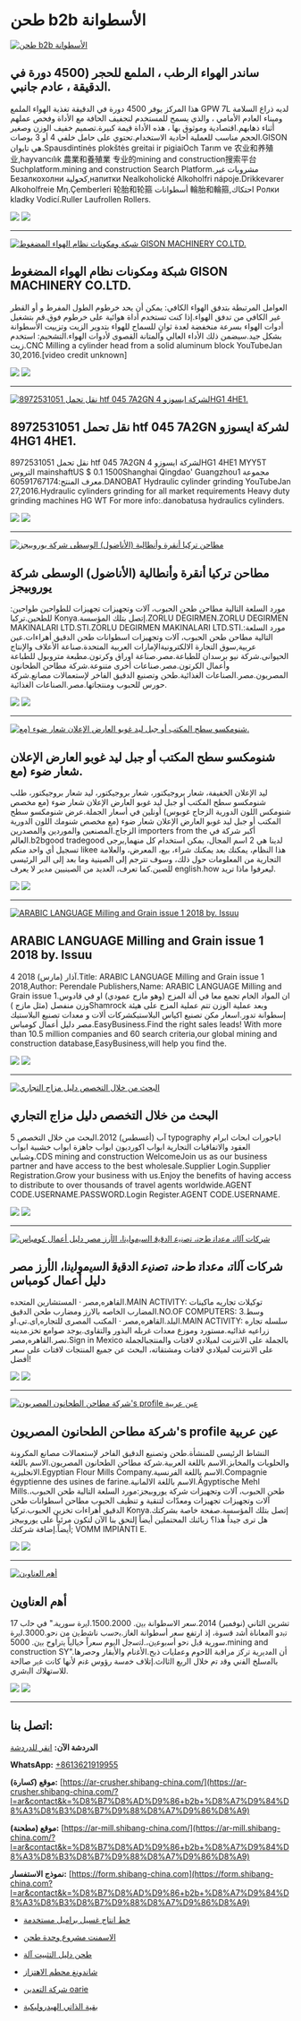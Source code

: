 # طحن b2b الأسطوانة

<a href="https://swt.shibang-china.com/?l=ar&img&k=%D8%B7%D8%AD%D9%86+b2b+%D8%A7%D9%84%D8%A3%D8%B3%D8%B7%D9%88%D8%A7%D9%86%D8%A9" target="_blank">![طحن b2b الأسطوانة](http://static.shibang-china.com/all-800x300/759.jpg)</a>

## ساندر الهواء الرطب ، الملمع للحجر (4500 دورة في الدقيقة ، عادم جانبي.
هذا المركز يوفر 4500 دورة في الدقيقة تغذية الهواء الملمع GPW 7L لديه ذراع السلامة وميناء العادم الأمامي ، والذي يسمح للمستخدم لتجفيف الحافة مع الأداة وفحص عملهم أثناء ذهابهم.اقتصادية وموثوق بها ، هذه الأداة قيمة كبيرة.تصميم خفيف الوزن وصغير الحجم مناسب للعملية أحادية الاستخدام.تحتوي على حامل خلفي 4 أو 3 بوصات.GISON هي تايوان.Spausdintinės plokštės greitai ir pigiaiOch Tarım ve 农业和养殖业,hayvancılık 農業和養殖業 专业的mining and construction搜索平台 Suchplatform.mining and construction Search Platform.مشروبات غير Безалкохолни كحولية,напитки Nealkoholické Alkoholfri nápoje.Drikkevarer Alkoholfreie Μη.Çemberleri 轮胎和轮箍 أسطوانات 輪胎和輪箍,احتكاك Ролки kladky Vodicí.Ruller Laufrollen Rollers.


<a href="https://whatsapp.shibangsoft.com/WhatsApp.php" target="_blank" title="WhatsApp">![](http://static.shibang-china.com/icon/whatsapp.png)</a> <a href="https://swt.shibang-china.com/?l=ar&icon&k=%D8%B7%D8%AD%D9%86+b2b+%D8%A7%D9%84%D8%A3%D8%B3%D8%B7%D9%88%D8%A7%D9%86%D8%A9" target="_blank">![](http://static.shibang-china.com/icon/chat-ar.png)</a>

---

<a href="https://swt.shibang-china.com/?l=ar&img&k=%D8%B7%D8%AD%D9%86+b2b+%D8%A7%D9%84%D8%A3%D8%B3%D8%B7%D9%88%D8%A7%D9%86%D8%A9" target="_blank">![شبكة ومكونات نظام الهواء المضغوط GISON MACHINERY CO.LTD.](http://static.shibang-china.com/all-800x300/945.jpg)</a>

## شبكة ومكونات نظام الهواء المضغوط GISON MACHINERY CO.LTD.
العوامل المرتبطة بتدفق الهواء الكافي: يمكن أن يحد خرطوم الطول المفرط و أو القطر غير الكافي من تدفق الهواء.إذا كنت تستخدم أداة هوائية على خرطوم فوق.قم بتشغيل أدوات الهواء بسرعة منخفضة لعدة ثوانٍ للسماح للهواء بتدوير الزيت وتزييت الأسطوانة بشكل جيد.سيضمن ذلك الأداء العالي والمتانة القصوى لأدوات الهواء.التشحيم: استخدم زيت.CNC Milling a cylinder head from a solid aluminum block YouTubeJan 30,2016.[video credit unknown]


<a href="https://whatsapp.shibangsoft.com/WhatsApp.php" target="_blank" title="WhatsApp">![](http://static.shibang-china.com/icon/whatsapp.png)</a> <a href="https://swt.shibang-china.com/?l=ar&icon&k=%D8%B7%D8%AD%D9%86+b2b+%D8%A7%D9%84%D8%A3%D8%B3%D8%B7%D9%88%D8%A7%D9%86%D8%A9" target="_blank">![](http://static.shibang-china.com/icon/chat-ar.png)</a>

---

<a href="https://swt.shibang-china.com/?l=ar&img&k=%D8%B7%D8%AD%D9%86+b2b+%D8%A7%D9%84%D8%A3%D8%B3%D8%B7%D9%88%D8%A7%D9%86%D8%A9" target="_blank">![8972531051 نقل تحمل htf 045 7A2GN لشركة ايسوزو 4HG1 4HE1.](http://static.shibang-china.com/all-800x300/1398.jpg)</a>

## 8972531051 نقل تحمل htf 045 7A2GN لشركة ايسوزو 4HG1 4HE1.
8972531051 نقل تحمل htf 045 7A2GN لشركة ايسوزو 4HG1 4HE1 MYY5T التروس mainshaftUS $ 0.1 1500Shanghai Qingdao&#39; Guangzhou1 مجموعة معرف المنتج:60591767174.DANOBAT Hydraulic cylinder grinding YouTubeJan 27,2016.Hydraulic cylinders grinding for all market requirements Heavy duty grinding machines HG WT For more info:.danobatusa hydraulics cylinders.


<a href="https://whatsapp.shibangsoft.com/WhatsApp.php" target="_blank" title="WhatsApp">![](http://static.shibang-china.com/icon/whatsapp.png)</a> <a href="https://swt.shibang-china.com/?l=ar&icon&k=%D8%B7%D8%AD%D9%86+b2b+%D8%A7%D9%84%D8%A3%D8%B3%D8%B7%D9%88%D8%A7%D9%86%D8%A9" target="_blank">![](http://static.shibang-china.com/icon/chat-ar.png)</a>

---

<a href="https://swt.shibang-china.com/?l=ar&img&k=%D8%B7%D8%AD%D9%86+b2b+%D8%A7%D9%84%D8%A3%D8%B3%D8%B7%D9%88%D8%A7%D9%86%D8%A9" target="_blank">![مطاحن تركيا أنقرة وأنطالية (الأناضول) الوسطى شركة يوروبيجز](http://static.shibang-china.com/all-800x300/733.jpg)</a>

## مطاحن تركيا أنقرة وأنطالية (الأناضول) الوسطى شركة يوروبيجز
:مورد السلعة التالية مطاحن طحن الحبوب، آلات وتجهيزات تجهيزات للطواحين طواحين للطحين.تركيا Konya.إتصل بتلك المؤسسة.ZORLU DEGIRMEN.ZORLU DEGIRMEN MAKINALARI LTD.STI.ZORLU DEGIRMEN MAKINALARI LTD.STI.:مورد السلعة التالية مطاحن طحن الحبوب، آلات وتجهيزات اسطوانات طحن الدقيق أهراءات.عين عربية,سوق التجارة الالكترونيةالإمارات العربية المتحدة.صناعة الأعلاف والإنتاج الحيوانى.شركة نيو برسدان للطباعة.مصر.صناعة اوراق وكرتون.مطبعة متروبول للطباعة وأعمال الكرتون.مصر.صناعات أخرى متنوعة.شركة مطاحن الطحانون المصريون.مصر.الصناعات الغذائية.طحن وتصنيع الدقيق الفاخر لإستعمالات مصانع.شركة حورس للحبوب ومنتجاتها.مصر.الصناعات الغذائية.


<a href="https://whatsapp.shibangsoft.com/WhatsApp.php" target="_blank" title="WhatsApp">![](http://static.shibang-china.com/icon/whatsapp.png)</a> <a href="https://swt.shibang-china.com/?l=ar&icon&k=%D8%B7%D8%AD%D9%86+b2b+%D8%A7%D9%84%D8%A3%D8%B3%D8%B7%D9%88%D8%A7%D9%86%D8%A9" target="_blank">![](http://static.shibang-china.com/icon/chat-ar.png)</a>

---

<a href="https://swt.shibang-china.com/?l=ar&img&k=%D8%B7%D8%AD%D9%86+b2b+%D8%A7%D9%84%D8%A3%D8%B3%D8%B7%D9%88%D8%A7%D9%86%D8%A9" target="_blank">![شنومكسو سطح المكتب أو جبل ليد غوبو العارض الإعلان شعار ضوء (مع.](http://static.shibang-china.com/all-800x300/696.jpg)</a>

## شنومكسو سطح المكتب أو جبل ليد غوبو العارض الإعلان شعار ضوء (مع.
ليد الإعلان الخفيفة، شعار بروجيكتور، شعار بروجيكتور، ليد شعار بروجيكتور، طلب شنومكسو سطح المكتب أو جبل ليد غوبو العارض الإعلان شعار ضوء (مع مخصص شنومكس اللون الدورية الزجاج غوبوس) أونلين في أسعار الجملة.عرض شنومكسو سطح المكتب أو جبل ليد غوبو العارض الإعلان شعار ضوء (مع مخصص شنومك اللون الدورية الزجاج.المصنعين والموردين والمصدرين importers from the أكبر شركة في العالم.b2bgood tradegood لدينا هي 2 اسم المجال، يمكن استخدام كل منهما,يرجى تسجيل أي واحد منكم likee هذا النظام، يمكنك بعد يمكنك شراء، بيع، المعرض، والعلامة التجارية من المعلومات حول ذلك، وسوف تترجم إلى الصينية وما بعد إلى البر الرئيسى للصين.كما تعرف، العديد من الصينيين مدير لا يعرف english.how ليعرفوا ماذا تريد.


<a href="https://whatsapp.shibangsoft.com/WhatsApp.php" target="_blank" title="WhatsApp">![](http://static.shibang-china.com/icon/whatsapp.png)</a> <a href="https://swt.shibang-china.com/?l=ar&icon&k=%D8%B7%D8%AD%D9%86+b2b+%D8%A7%D9%84%D8%A3%D8%B3%D8%B7%D9%88%D8%A7%D9%86%D8%A9" target="_blank">![](http://static.shibang-china.com/icon/chat-ar.png)</a>

---

<a href="https://swt.shibang-china.com/?l=ar&img&k=%D8%B7%D8%AD%D9%86+b2b+%D8%A7%D9%84%D8%A3%D8%B3%D8%B7%D9%88%D8%A7%D9%86%D8%A9" target="_blank">![ARABIC LANGUAGE Milling and Grain issue 1 2018 by. Issuu](http://static.shibang-china.com/all-800x300/1098.jpg)</a>

## ARABIC LANGUAGE Milling and Grain issue 1 2018 by. Issuu
4 آذار (مارس) 2018.Title: ARABIC LANGUAGE Milling and Grain issue 1 2018,Author: Perendale Publishers,Name: ARABIC LANGUAGE Milling and Grain issue 1.ان المواد الخام تجمع معا في ألة المزج (وهو مازج عمودي) او في قادوس وزن منفصل (مثل مازج )Shamrock وبعد عملية الوزن تتم عملية المزج على هيئة إسطوانة تدور.اسعار مكن تصنيع اكياس البلاستيكشركات ألات و معدات تصنيع البلاستيك مصر دليل أعمال كومباس.EasyBusiness.Find the right sales leads! With more than 10.5 million companies and 60 search criteria,our global mining and construction database,EasyBusiness,will help you find the.


<a href="https://whatsapp.shibangsoft.com/WhatsApp.php" target="_blank" title="WhatsApp">![](http://static.shibang-china.com/icon/whatsapp.png)</a> <a href="https://swt.shibang-china.com/?l=ar&icon&k=%D8%B7%D8%AD%D9%86+b2b+%D8%A7%D9%84%D8%A3%D8%B3%D8%B7%D9%88%D8%A7%D9%86%D8%A9" target="_blank">![](http://static.shibang-china.com/icon/chat-ar.png)</a>

---

<a href="https://swt.shibang-china.com/?l=ar&img&k=%D8%B7%D8%AD%D9%86+b2b+%D8%A7%D9%84%D8%A3%D8%B3%D8%B7%D9%88%D8%A7%D9%86%D8%A9" target="_blank">![البحث من خلال التخصص دليل مزاج التجاري](http://static.shibang-china.com/all-800x300/1028.jpg)</a>

## البحث من خلال التخصص دليل مزاج التجاري
5 آب (أغسطس) 2012.البحث من خلال التخصص typography اباجورات ابحاث ابرام العقود والاتفاقيات التجارية ابواب اكورديون ابواب جاهزة ابواب خشبية ابواب وشبابي.CDS mining and construction WelcomeJoin us as our business partner and have access to the best wholesale.Supplier Login.Supplier Registration.Grow your business with us.Enjoy the benefits of having access to distribute to over thousands of travel agents worldwide.AGENT CODE.USERNAME.PASSWORD.Login Register.AGENT CODE.USERNAME.


<a href="https://whatsapp.shibangsoft.com/WhatsApp.php" target="_blank" title="WhatsApp">![](http://static.shibang-china.com/icon/whatsapp.png)</a> <a href="https://swt.shibang-china.com/?l=ar&icon&k=%D8%B7%D8%AD%D9%86+b2b+%D8%A7%D9%84%D8%A3%D8%B3%D8%B7%D9%88%D8%A7%D9%86%D8%A9" target="_blank">![](http://static.shibang-china.com/icon/chat-ar.png)</a>

---

<a href="https://swt.shibang-china.com/?l=ar&img&k=%D8%B7%D8%AD%D9%86+b2b+%D8%A7%D9%84%D8%A3%D8%B3%D8%B7%D9%88%D8%A7%D9%86%D8%A9" target="_blank">![شركات ﺁﻟﺍﺗ، ﻣﻋﺩﺍﺗ ﻁﺣﻧ، ﺗﺻﻧﻳﻋ ﺍﻟﺩﻗﻳﻗ ﺍﻟﺳﻳﻣﻭﻟﻳﻧﺍ، ﺍﻟﺃﺭﺯ مصر دليل أعمال كومباس](http://static.shibang-china.com/all-800x300/1183.jpg)</a>

## شركات ﺁﻟﺍﺗ، ﻣﻋﺩﺍﺗ ﻁﺣﻧ، ﺗﺻﻧﻳﻋ ﺍﻟﺩﻗﻳﻗ ﺍﻟﺳﻳﻣﻭﻟﻳﻧﺍ، ﺍﻟﺃﺭﺯ مصر دليل أعمال كومباس
القاهره,مصر &middot; المستشارين المتحده.MAIN ACTIVITY: توكيلات تجاريه ماكينات المضارب الخاصه بالارز ومضارب طحن الدقيق.NO.OF COMPUTERS: 3.وسط البلد.القاهره,مصر &middot; المكتب المصرى للتجاره,اى.تى.او.MAIN ACTIVITY: سلسله تجاره زراعيه غذائيه.مستورد وموزع معدات غربله البذور والتقاوى.يوجد صوامع تخز.مدينه نصر.القاهره,مصر.Sign in Mexico بالجملة على الانترنت لميلادي لافتات والمنتجبالجملة على الانترنت لميلادي لافتات ومشتقاته، البحث عن جميع المنتجات لافتات على سعر أفضل!


<a href="https://whatsapp.shibangsoft.com/WhatsApp.php" target="_blank" title="WhatsApp">![](http://static.shibang-china.com/icon/whatsapp.png)</a> <a href="https://swt.shibang-china.com/?l=ar&icon&k=%D8%B7%D8%AD%D9%86+b2b+%D8%A7%D9%84%D8%A3%D8%B3%D8%B7%D9%88%D8%A7%D9%86%D8%A9" target="_blank">![](http://static.shibang-china.com/icon/chat-ar.png)</a>

---

<a href="https://swt.shibang-china.com/?l=ar&img&k=%D8%B7%D8%AD%D9%86+b2b+%D8%A7%D9%84%D8%A3%D8%B3%D8%B7%D9%88%D8%A7%D9%86%D8%A9" target="_blank">![شركة مطاحن الطحانون المصريون&#39;s profile عين عربية](http://static.shibang-china.com/all-800x300/1292.jpg)</a>

## شركة مطاحن الطحانون المصريون&#39;s profile عين عربية
النشاط الرئيسى للمنشأة.طحن وتصنيع الدقيق الفاخر لإستعمالات مصانع المكرونة والحلويات والمخابز.الاسم باللغة العربية.شركة مطاحن الطحانون المصريون.الاسم باللغة الانجليزية.Egyptian Flour Mills Company.الاسم باللغة الفرنسية.Compagnie égyptienne des usines de farine.الاسم باللغة الالمانية.Ägyptische Mehl Mills.طحن الحبوب، آلات وتجهيزات شركة يوروبيجز:مورد السلعة التالية طحن الحبوب، آلات وتجهيزات تجهيزات ومعدّات لتنقية و تنظيف الحبوب مطاحن اسطوانات طحن الدقيق أهراءات تخزين الحبوب.تركيا Konya.إتصل بتلك المؤسسة.صفحة خاصة بشركتك هل ترى جيداً هذا؟ زبائنك المحتملين أيضاً إلتحق بنا الآن لتكون مرئياً على يوروبيجز أيضاً.إضافة شركتك; VOMM IMPIANTI E.


<a href="https://whatsapp.shibangsoft.com/WhatsApp.php" target="_blank" title="WhatsApp">![](http://static.shibang-china.com/icon/whatsapp.png)</a> <a href="https://swt.shibang-china.com/?l=ar&icon&k=%D8%B7%D8%AD%D9%86+b2b+%D8%A7%D9%84%D8%A3%D8%B3%D8%B7%D9%88%D8%A7%D9%86%D8%A9" target="_blank">![](http://static.shibang-china.com/icon/chat-ar.png)</a>

---

<a href="https://swt.shibang-china.com/?l=ar&img&k=%D8%B7%D8%AD%D9%86+b2b+%D8%A7%D9%84%D8%A3%D8%B3%D8%B7%D9%88%D8%A7%D9%86%D8%A9" target="_blank">![ﺃﻫﻡ ﺍﻟﻌﻧﺎﻭﻳﻥ](http://static.shibang-china.com/all-800x300/856.jpg)</a>

## ﺃﻫﻡ ﺍﻟﻌﻧﺎﻭﻳﻥ
17 تشرين الثاني (نوفمبر) 2014.ﺳﻌر اﻻﺳطواﻧﺔ ﺑﯾن. 1500.2000.ﻟﯾرة ﺳورﯾﺔ.&quot; ﻓﻲ ﺣﻟب ﺗﺑدو اﻟﻣﻌﺎﻧﺎة أﺷد ﻗﺳوة، إذ ارﺗﻔﻊ ﺳﻌر أﺳطواﻧﺔ اﻟﻐﺎز.ﺑﺣﺳب ﻧﺎﺷطﯾن ﻣن ﻧﺣو.3000.ﻟﯾرة ﺳورﯾﺔ ﻗﺑل ﻧﺣو أﺳﺑوﻋﯾن،.ﻟﺗﺳﺟل اﻟﯾوم ﺳﻌراً ﺧﯾﺎﻟﯾﺎً ﯾﺗراوح ﺑﯾن. 5000.mining and construction SY&quot;.ﺃﻥ ﺍﻟﻣﺩﻳﺭﻳﺔ ﺗﺭﻛﺯ ﻣﺭﺍﻗﺑﺔ ﺍﻟﻠﺣﻭﻡ ﻭﻋﻣﻠﻳﺎﺕ ﺫﺑﺢ.ﺍﻷﻏﻧﺎﻡ ﻭﺍﻷﺑﻘﺎﺭ ﻭﺣﺻﺭﻫﺎ ﺑﺎﻟﻣﺳﻠﺦ ﺍﻟﻔﻧﻲ ﻭﻗﺩ ﺗﻡ ﺧﻼﻝ ﺍﻟﺭﺑﻊ ﺍﻟﺛﺎﻟﺙ.ﺇﺗﻼﻑ ﺧﻣﺳﺔ ﺭﺅﻭﺱ ﻏﻧﻡ ﻷﻧﻬﺎ ﻛﺎﻧﺕ ﻏﻳﺭ ﺻﺎﻟﺣﺔ ﻟﻼﺳﺗﻬﻼﻙ ﺍﻟﺑﺷﺭﻱ.

<a href="https://whatsapp.shibangsoft.com/WhatsApp.php" target="_blank" title="WhatsApp">![](http://static.shibang-china.com/icon/whatsapp.png)</a> <a href="https://swt.shibang-china.com/?l=ar&icon&k=%D8%B7%D8%AD%D9%86+b2b+%D8%A7%D9%84%D8%A3%D8%B3%D8%B7%D9%88%D8%A7%D9%86%D8%A9" target="_blank">![](http://static.shibang-china.com/icon/chat-ar.png)</a>

---
## اتصل بنا:

**الدردشة الآن:** [انقر للدردشة](https://swt.shibang-china.com?l=ar&contact&k=%D8%B7%D8%AD%D9%86+b2b+%D8%A7%D9%84%D8%A3%D8%B3%D8%B7%D9%88%D8%A7%D9%86%D8%A9)

**WhatsApp:**  [+8613621919955](https://whatsapp.shibangsoft.com/WhatsApp.php)

**موقع (كسارة):** [https://ar-crusher.shibang-china.com/](https://ar-crusher.shibang-china.com/?l=ar&contact&k=%D8%B7%D8%AD%D9%86+b2b+%D8%A7%D9%84%D8%A3%D8%B3%D8%B7%D9%88%D8%A7%D9%86%D8%A9)

**موقع (مطحنة):** [https://ar-mill.shibang-china.com/](https://ar-mill.shibang-china.com/?l=ar&contact&k=%D8%B7%D8%AD%D9%86+b2b+%D8%A7%D9%84%D8%A3%D8%B3%D8%B7%D9%88%D8%A7%D9%86%D8%A9)

**نموذج الاستفسار:** [https://form.shibang-china.com](https://form.shibang-china.com?l=ar&contact&k=%D8%B7%D8%AD%D9%86+b2b+%D8%A7%D9%84%D8%A3%D8%B3%D8%B7%D9%88%D8%A7%D9%86%D8%A9)

* [خط انتاج غسيل براميل مستخدمة](../22/%D8%AE%D8%B7%20%D8%A7%D9%86%D8%AA%D8%A7%D8%AC%20%D8%BA%D8%B3%D9%8A%D9%84%20%D8%A8%D8%B1%D8%A7%D9%85%D9%8A%D9%84%20%D9%85%D8%B3%D8%AA%D8%AE%D8%AF%D9%85%D8%A9.md)

* [الاسمنت مشروع وحدة طحن](../22/%D8%A7%D9%84%D8%A7%D8%B3%D9%85%D9%86%D8%AA%20%D9%85%D8%B4%D8%B1%D9%88%D8%B9%20%D9%88%D8%AD%D8%AF%D8%A9%20%D8%B7%D8%AD%D9%86.md)

* [طحن دليل التثبيت آلة](../24/%D8%B7%D8%AD%D9%86%20%D8%AF%D9%84%D9%8A%D9%84%20%D8%A7%D9%84%D8%AA%D8%AB%D8%A8%D9%8A%D8%AA%20%D8%A2%D9%84%D8%A9.md)

* [شاندونغ محطم الاهتزاز](../23/%D8%B4%D8%A7%D9%86%D8%AF%D9%88%D9%86%D8%BA%20%D9%85%D8%AD%D8%B7%D9%85%20%D8%A7%D9%84%D8%A7%D9%87%D8%AA%D8%B2%D8%A7%D8%B2.md)

* [شركة التعدين oarie](../24/%D8%B4%D8%B1%D9%83%D8%A9%20%D8%A7%D9%84%D8%AA%D8%B9%D8%AF%D9%8A%D9%86%20oarie.md)

* [بقية الذاتي الهيدروليكية](../23/%D8%A8%D9%82%D9%8A%D8%A9%20%D8%A7%D9%84%D8%B0%D8%A7%D8%AA%D9%8A%20%D8%A7%D9%84%D9%87%D9%8A%D8%AF%D8%B1%D9%88%D9%84%D9%8A%D9%83%D9%8A%D8%A9.md)